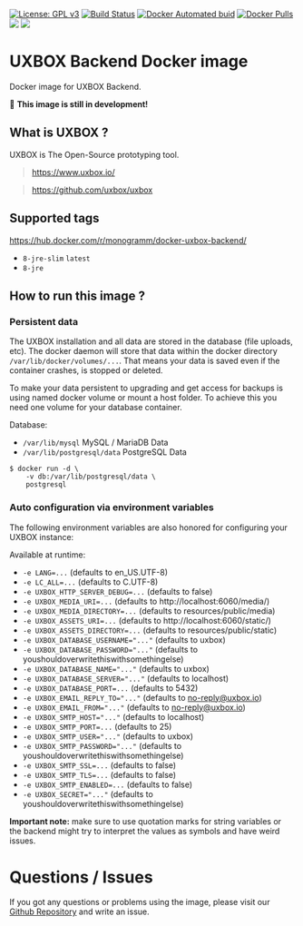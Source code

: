 
[uri_license]: http://www.gnu.org/licenses/gpl.html
[uri_license_image]: https://img.shields.io/badge/License-GPL%20v3-blue.svg

[![License: GPL v3][uri_license_image]][uri_license]
[![Build Status](https://travis-ci.org/Monogramm/docker-uxbox-backend.svg)](https://travis-ci.org/Monogramm/docker-uxbox-backend)
[![Docker Automated buid](https://img.shields.io/docker/cloud/build/monogramm/docker-uxbox-backend.svg)](https://hub.docker.com/r/monogramm/docker-uxbox-backend/)
[![Docker Pulls](https://img.shields.io/docker/pulls/monogramm/docker-uxbox-backend.svg)](https://hub.docker.com/r/monogramm/docker-uxbox-backend/)
[![](https://images.microbadger.com/badges/version/monogramm/docker-uxbox-backend.svg)](https://microbadger.com/images/monogramm/docker-uxbox-backend)
[![](https://images.microbadger.com/badges/image/monogramm/docker-uxbox-backend.svg)](https://microbadger.com/images/monogramm/docker-uxbox-backend)

# UXBOX Backend Docker image

Docker image for UXBOX Backend.

:construction: **This image is still in development!**

## What is UXBOX ?

UXBOX is The Open-Source prototyping tool.

> https://www.uxbox.io/

> https://github.com/uxbox/uxbox

## Supported tags

https://hub.docker.com/r/monogramm/docker-uxbox-backend/

* `8-jre-slim` `latest`
* `8-jre`

## How to run this image ?

### Persistent data
The UXBOX installation and all data are stored in the database (file uploads, etc). The docker daemon will store that data within the docker directory `/var/lib/docker/volumes/...`. That means your data is saved even if the container crashes, is stopped or deleted.

To make your data persistent to upgrading and get access for backups is using named docker volume or mount a host folder. To achieve this you need one volume for your database container.

Database:
- `/var/lib/mysql` MySQL / MariaDB Data
- `/var/lib/postgresql/data` PostgreSQL Data
```console
$ docker run -d \
    -v db:/var/lib/postgresql/data \
    postgresql
```

### Auto configuration via environment variables

The following environment variables are also honored for configuring your UXBOX instance:

Available at runtime:
-	`-e LANG=...` (defaults to en_US.UTF-8)
-	`-e LC_ALL=...` (defaults to C.UTF-8)
-	`-e UXBOX_HTTP_SERVER_DEBUG=...` (defaults to false)
-	`-e UXBOX_MEDIA_URI=...` (defaults to http://localhost:6060/media/)
-	`-e UXBOX_MEDIA_DIRECTORY=...` (defaults to resources/public/media)
-	`-e UXBOX_ASSETS_URI=...` (defaults to http://localhost:6060/static/)
-	`-e UXBOX_ASSETS_DIRECTORY=...` (defaults to resources/public/static)
-	`-e UXBOX_DATABASE_USERNAME="..."` (defaults to uxbox)
-	`-e UXBOX_DATABASE_PASSWORD="..."` (defaults to youshouldoverwritethiswithsomethingelse)
-	`-e UXBOX_DATABASE_NAME="..."` (defaults to uxbox)
-	`-e UXBOX_DATABASE_SERVER="..."` (defaults to localhost)
-	`-e UXBOX_DATABASE_PORT=...` (defaults to 5432)
-	`-e UXBOX_EMAIL_REPLY_TO="..."` (defaults to no-reply@uxbox.io)
-	`-e UXBOX_EMAIL_FROM="..."` (defaults to no-reply@uxbox.io)
-	`-e UXBOX_SMTP_HOST="..."` (defaults to localhost)
-	`-e UXBOX_SMTP_PORT=...` (defaults to 25)
-	`-e UXBOX_SMTP_USER="..."` (defaults to uxbox)
-	`-e UXBOX_SMTP_PASSWORD="..."` (defaults to youshouldoverwritethiswithsomethingelse)
-	`-e UXBOX_SMTP_SSL=...` (defaults to false)
-	`-e UXBOX_SMTP_TLS=...` (defaults to false)
-	`-e UXBOX_SMTP_ENABLED=...` (defaults to false)
-	`-e UXBOX_SECRET="..."` (defaults to youshouldoverwritethiswithsomethingelse)

**Important note:** make sure to use quotation marks for string variables or the backend might try to interpret the values as symbols and have weird issues.

# Questions / Issues
If you got any questions or problems using the image, please visit our [Github Repository](https://github.com/Monogramm/docker-uxbox-backend) and write an issue.
